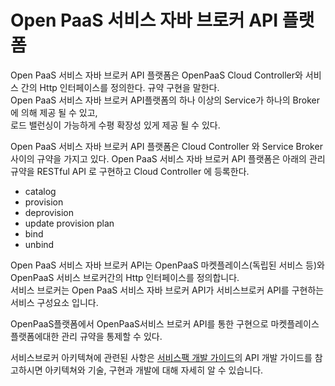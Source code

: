 # Open PaaS 서비스 자바 브로커 API 플랫폼
Open PaaS 서비스 자바 브로커 API 플랫폼은 OpenPaaS Cloud Controller와 서비스 간의 Http 인터페이스를 정의한다.
규약 구현을 말한다.<br>
Open PaaS 서비스 자바 브로커 API플랫폼의 하나 이상의 Service가 하나의 Broker 에 의해 제공 될 수 있고, <br>
로드 밸런싱이 가능하게 수평 확장성 있게 제공 될 수 있다.<br>

Open PaaS 서비스 자바 브로커 API 플랫폼은 Cloud Controller 와 Service Broker 사이의 규약을 가지고 있다.
Open PaaS 서비스 자바 브로커 API 플랫폼은 아래의 관리규약을 RESTful API 로 구현하고 Cloud Controller 에 등록한다.

- catalog
- provision
- deprovision
- update provision plan
- bind
- unbind

Open PaaS 서비스 자바 브로커 API는 OpenPaaS 마켓플레이스(독립된 서비스 등)와 OpenPaaS 서비스 브로커간의 Http 인터페이스를 정의합니다.<br>
서비스 브로커는 Open PaaS 서비스 자바 브로커 API가 서비스브로커 API를 구현하는 서비스 구성요소 입니다.

OpenPaaS플랫폼에서 OpenPaaS서비스 브로커 API를 통한 구현으로 마켓플레이스 플랫폼에대한 관리 규약을 통제할 수 있다.

서비스브로커 아키텍쳐에 관련된 사항은 
[서비스팩 개발 가이드](https://github.com/OpenPaaSRnD/Documents-PaaSTA-1.0/blob/master/Development-Guide/ServicePack_develope_guide.md)의 API 개발 가이드를 참고하시면 아키텍쳐와 기술, 구현과 개발에 대해 자세히 알 수 있습니다.
 
